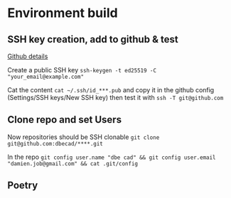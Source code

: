 # Environment build
## SSH key creation, add to github & test
[Github details](https://docs.github.com/en/authentication/connecting-to-github-with-ssh/generating-a-new-ssh-key-and-adding-it-to-the-ssh-agent)

Create a public SSH key `ssh-keygen -t ed25519 -C "your_email@example.com"`

Cat the content `cat ~/.ssh/id_***.pub` and copy it in the github config (Settings/SSH keys/New SSH key) then test it with `ssh -T git@github.com`

## Clone repo and set Users
Now repositories should be SSH clonable `git clone git@github.com:dbecad/****.git`

In the repo
`git config user.name "dbe cad" && git config user.email "damien.job@gmail.com" && cat .git/config`

## Poetry
